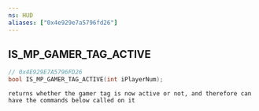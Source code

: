 ```yaml
---
ns: HUD
aliases: ["0x4e929e7a5796fd26"]
---
```

## IS_MP_GAMER_TAG_ACTIVE

```c
// 0x4E929E7A5796FD26
bool IS_MP_GAMER_TAG_ACTIVE(int iPlayerNum);
```

```
returns whether the gamer tag is now active or not, and therefore can have the commands below called on it
```
